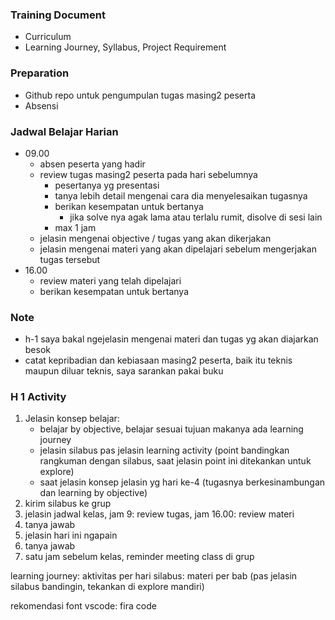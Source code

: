### Training Document
- Curriculum
- Learning Journey, Syllabus, Project Requirement

### Preparation
- Github repo untuk pengumpulan tugas masing2 peserta
- Absensi

### Jadwal Belajar Harian
- 09.00
	- absen peserta yang hadir
	- review tugas masing2 peserta pada hari sebelumnya
		- pesertanya yg presentasi
		- tanya lebih detail mengenai cara dia menyelesaikan tugasnya
		- berikan kesempatan untuk bertanya
			- jika solve nya agak lama atau terlalu rumit, disolve di sesi lain
		- max 1 jam
	- jelasin mengenai objective / tugas yang akan dikerjakan
	- jelasin mengenai materi yang akan dipelajari sebelum mengerjakan tugas tersebut
- 16.00
	- review materi yang telah dipelajari
	- berikan kesempatan untuk bertanya

### Note
- h-1 saya bakal ngejelasin mengenai materi dan tugas yg akan diajarkan besok
- catat kepribadian dan kebiasaan masing2 peserta, baik itu teknis maupun diluar teknis, saya sarankan pakai buku


### H 1 Activity
1. Jelasin konsep belajar: 
   - belajar by objective, belajar sesuai tujuan makanya ada learning journey
   - jelasin silabus pas jelasin learning activity (point bandingkan rangkuman dengan silabus, saat jelasin point ini ditekankan untuk explore)
   - saat jelasin konsep jelasin yg hari ke-4 (tugasnya berkesinambungan dan learning by objective)
2. kirim silabus ke grup
3. jelasin jadwal kelas, jam 9: review tugas, jam 16.00: review materi
4. tanya jawab
5. jelasin hari ini ngapain
6. tanya jawab
7. satu jam sebelum kelas, reminder meeting class di grup


learning journey: aktivitas per hari
silabus: materi per bab (pas jelasin silabus bandingin, tekankan di explore mandiri)

rekomendasi font vscode: fira code